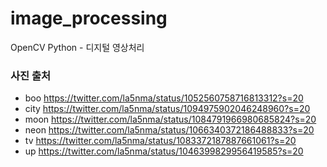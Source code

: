 # image_processing
 OpenCV Python - 디지털 영상처리
 
### 사진 출처
- boo https://twitter.com/la5nma/status/1052560758716813312?s=20
- city https://twitter.com/la5nma/status/1094975902046248960?s=20
- moon https://twitter.com/la5nma/status/1084791966980685824?s=20
- neon https://twitter.com/la5nma/status/1066340372186488833?s=20
- tv https://twitter.com/la5nma/status/1083372187887661061?s=20
- up https://twitter.com/la5nma/status/1046399829956419585?s=20
